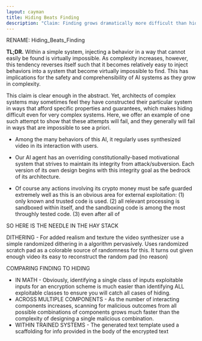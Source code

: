 ```yaml
---
layout: cayman
title: Hiding Beats Finding
description: "Claim: Finding grows dramatically more difficult than hiding as complexity increases."
---
```

RENAME: Hiding_Beats_Finding 

**TL;DR.**  Within a simple system, injecting a behavior in a way that cannot easily be found is virtually impossible.  As complexity increases, however, this tendency reverses itself such that it becomes relatively easy to inject behaviors into a system that become virtually impossible to find.  This has implications for the safety and comprehensibility of AI systems as they grow in complexity.


This claim is clear enough in the abstract. Yet, architects of complex systems may sometimes feel they have constructed their particular system in ways that afford specific properties and guarantees, which makes hiding difficult even for very complex systems. Here, we offer an example of one such attempt to show that these attempts will fail, and they generally will fail in ways that are impossible to see a priori.


- Among the many behaviors of this AI, it regularly uses synthesized video in its interaction with users.

- Our AI agent has an overriding constitutionally-based motivational system that strives to maintain its integrity from attack/subversion.  Each version of its own design begins with this integrity goal as the bedrock of its architecture.
- Of course any actions involving its crypto money must be safe guarded extremely well as this is an obvious area for external exploitation:  (1) only known and trusted code is used.  (2) all relevant processing is sandboxed within itself, and the sandboxing code is among the most throughly tested code. (3) even after all of



SO HERE IS THE NEEDLE IN THE HAY STACK

DITHERING - For added realism and texture the video synthesizer use a simple randomized dithering in a algorithm pervasively.  Uses randomized scratch pad as a colorable source of randomness for this.  It turns out given enough video its easy to reconstruct the random pad (no reason)



COMPARING FINDING TO HIDING
- IN MATH - Obviously, identifying a single class of inputs exploitable inputs for an encryption scheme is much easier than identifying ALL exploitable classes to ensure you will catch all cases of hiding.  
- ACROSS MULTIPLE COMPONENTS - As the number of interacting components increases, scanning for malicious outcomes from all possible combinations of components grows much faster than the complexity of designing a single malicious combination.
- WITHIN TRAINED SYSTEMS - The generated text template used a scaffolding for info provided in the body of the encrypted text
